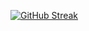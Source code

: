 <a href="https://git.io/streak-stats"><img src="https://github-readme-streak-stats.herokuapp.com?user=qduld&theme=swift&hide_border=true&date_format=j%2Fn%5B%2FY%5D&exclude_days=Sat" alt="GitHub Streak" /></a>
